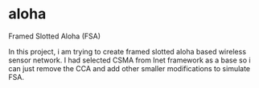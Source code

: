 # aloha
Framed Slotted Aloha (FSA)

In this project, i am trying to create framed slotted aloha based wireless sensor network.
I had selected CSMA from Inet framework as a base so i can just remove the CCA and add other smaller
modifications to simulate FSA.
